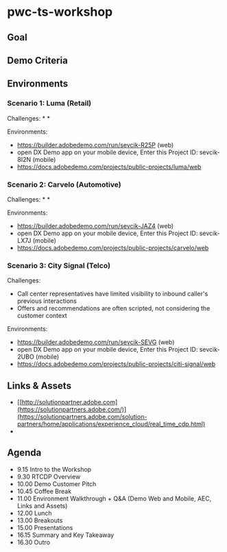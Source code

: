 # pwc-ts-workshop

## Goal


## Demo Criteria

## Environments

### Scenario 1: Luma (Retail)

Challenges:
*
*

Environments:
- https://builder.adobedemo.com/run/sevcik-R25P (web)
- open DX Demo app on your mobile device, Enter this Project ID: sevcik-8I2N (mobile)
- https://docs.adobedemo.com/projects/public-projects/luma/web

### Scenario 2: Carvelo (Automotive)

Challenges:
*
*


Environments:

- https://builder.adobedemo.com/run/sevcik-JAZ4 (web)
- open DX Demo app on your mobile device, Enter this Project ID: sevcik-LX7J (mobile)
- https://docs.adobedemo.com/projects/public-projects/carvelo/web 

### Scenario 3: City Signal (Telco)

Challenges:

* Call center representatives have limited visibility to inbound caller's previous interactions
* Offers and recommendations are often scripted, not considering the customer context

Environments:

- https://builder.adobedemo.com/run/sevcik-SEVG (web)
- open DX Demo app on your mobile device, Enter this Project ID: sevcik-2UBO (mobile)
- https://docs.adobedemo.com/projects/public-projects/citi-signal/web 

## Links & Assets
* [[http://solutionpartner.adobe.com](https://solutionpartners.adobe.com/)](https://solutionpartners.adobe.com/solution-partners/home/applications/experience_cloud/real_time_cdp.html)
* 


## Agenda

- 9.15 Intro to the Workshop
- 9.30 RTCDP Overview
- 10.00 Demo Customer Pitch
- 10.45 Coffee Break
- 11.00 Environment Walkthrough + Q&A (Demo Web and Mobile, AEC, Links and Assets)
- 12.00 Lunch
- 13.00 Breakouts
- 15.00 Presentations
- 16.15 Summary and Key Takeaway
- 16.30 Outro
